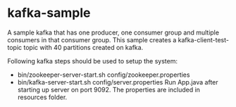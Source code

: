 # kafka-sample
A sample kafka that has one producer, one consumer group and multiple consumers in that consumer group. This sample creates a kafka-client-test-topic topic with 40 partitions created on kafka.

Following kafka steps should be used to setup the system:
- bin/zookeeper-server-start.sh config/zookeeper.properties
- bin/kafka-server-start.sh config/server.properties
Run App.java after starting up server on port 9092.
The properties are included in resources folder.

